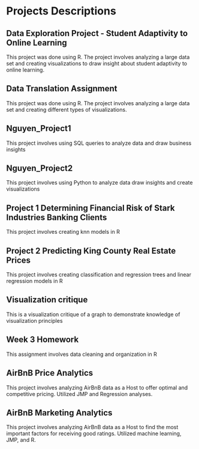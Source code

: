 # Projects Descriptions

## Data Exploration Project - Student Adaptivity to Online Learning
This project was done using R. The project involves analyzing a large data set and creating visualizations to draw insight about student adaptivity to online learning.

## Data Translation Assignment
This project was done using R. The project involves analyzing a large data set and creating different types of visualizations.

## Nguyen_Project1
This project involves using SQL queries to analyze data and draw business insights

## Nguyen_Project2
This project involves using Python to analyze data draw insights and create visualizations

## Project 1 Determining Financial Risk of Stark Industries Banking Clients
This project involves creating knn models in R

## Project 2 Predicting King County Real Estate Prices
This project involves creating classification and regression trees and linear regression models in R

## Visualization critique
This is a visualization critique of a graph to demonstrate knowledge of visualization principles

## Week 3 Homework
This assignment involves data cleaning and organization in R

## AirBnB Price Analytics
This project involves analyzing AirBnB data as a Host to offer optimal and competitive pricing. Utilized JMP and Regression analyses.

## AirBnB Marketing Analytics
This project involves analyzing AirBnB data as a Host to find the most important factors for receiving good ratings. Utilized machine learning, JMP, and R.
